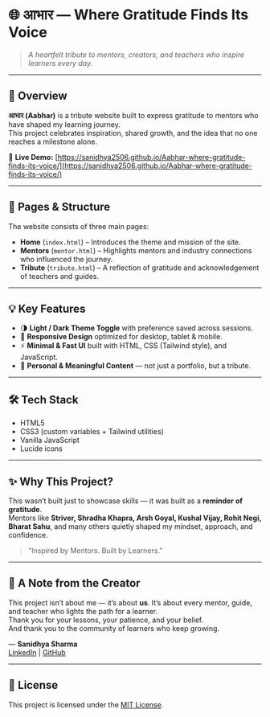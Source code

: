 # 🌐 आभार — Where Gratitude Finds Its Voice

> _A heartfelt tribute to mentors, creators, and teachers who inspire learners every day._

---

## 🌸 Overview

**आभार (Aabhar)** is a tribute website built to express gratitude to mentors who have shaped my learning journey.  
This project celebrates inspiration, shared growth, and the idea that no one reaches a milestone alone.

🔗 **Live Demo:** [https://sanidhya2506.github.io/Aabhar-where-gratitude-finds-its-voice/](https://sanidhya2506.github.io/Aabhar-where-gratitude-finds-its-voice/)

---

## 🧭 Pages & Structure

The website consists of three main pages:

- **Home** (`index.html`) – Introduces the theme and mission of the site.  
- **Mentors** (`mentor.html`) – Highlights mentors and industry connections who influenced the journey.  
- **Tribute** (`tribute.html`) – A reflection of gratitude and acknowledgement of teachers and guides.

---

## 💡 Key Features

- 🌗 **Light / Dark Theme Toggle** with preference saved across sessions.  
- 📱 **Responsive Design** optimized for desktop, tablet & mobile.  
- ⚡ **Minimal & Fast UI** built with HTML, CSS (Tailwind style), and JavaScript.  
- 💖 **Personal & Meaningful Content** — not just a portfolio, but a tribute.

---

## 🛠️ Tech Stack

- HTML5  
- CSS3 (custom variables + Tailwind utilities)  
- Vanilla JavaScript  
- Lucide icons  

---

## ✨ Why This Project?

This wasn’t built just to showcase skills — it was built as a **reminder of gratitude**.  
Mentors like **Striver, Shradha Khapra, Arsh Goyal, Kushal Vijay, Rohit Negi, Bharat Sahu**, and many others quietly shaped my mindset, approach, and confidence.

> “Inspired by Mentors. Built by Learners.”

---

## 🙏 A Note from the Creator

This project isn’t about me — it’s about **us**. It’s about every mentor, guide, and teacher who lights the path for a learner.  
Thank you for your lessons, your patience, and your belief.  
And thank you to the community of learners who keep growing.

— **Sanidhya Sharma**  
[LinkedIn](https://www.linkedin.com/in/sanidhya-sharma-22ba91237/) | [GitHub](https://github.com/sanidhya2506)

---

## 📄 License

This project is licensed under the [MIT License](LICENSE).

